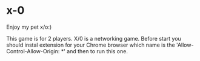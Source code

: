 # x-0
Enjoy my pet x/o:)

This game is for 2 players.
X/0 is a networking game.
Before start you should instal extension for your Chrome browser which name is the 'Allow-Control-Allow-Origin: *' and then to run this one.
